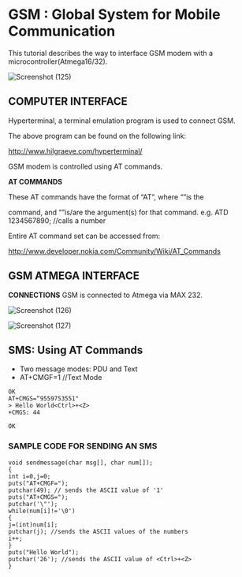 # GSM : Global System for Mobile Communication
This tutorial describes the way to interface GSM modem with a
microcontroller(Atmega16/32).

![Screenshot (125)](https://user-images.githubusercontent.com/64007722/79952434-09a62400-8498-11ea-8383-39f443ca4d33.png)

## COMPUTER INTERFACE
Hyperterminal, a terminal emulation program is used to connect GSM.

The above program can be found on the following link:

http://www.hilgraeve.com/hyperterminal/

GSM modem is controlled using AT commands.

__AT COMMANDS__

These AT commands have the format of “AT<x><n>”, where “<x>”is the
  
command, and “<n>”is/are the argument(s) for that command.
e.g.
ATD 1234567890; //calls a number

Entire AT command set can be accessed from:

http://www.developer.nokia.com/Community/Wiki/AT_Commands

## GSM ATMEGA INTERFACE
 __CONNECTIONS__
GSM is connected to Atmega via MAX 232.

![Screenshot (126)](https://user-images.githubusercontent.com/64007722/79952526-31958780-8498-11ea-9a87-18c87a4b4218.png)


![Screenshot (127)](https://user-images.githubusercontent.com/64007722/79952546-3823ff00-8498-11ea-8fa7-66fd72edc787.png)



## SMS: Using AT Commands
- Two message modes: PDU and Text
- AT+CMGF=1 //Text Mode

```
OK
AT+CMGS=“9559753551"
> Hello World<Ctrl>+<Z>
+CMGS: 44

OK

```

### SAMPLE CODE FOR SENDING AN SMS
```
void sendmessage(char msg[], char num[]);
{
int i=0,j=0;
puts("AT+CMGF=");
putchar(49); // sends the ASCII value of '1'
puts("AT+CMGS=");
putchar('\"');
while(num[i]!='\0')
{
j=(int)num[i];
putchar(j); //sends the ASCII values of the numbers
i++;
}
puts("Hello World");
putchar('26'); //sends the ASCII value of <Ctrl>+<Z>
}
```
